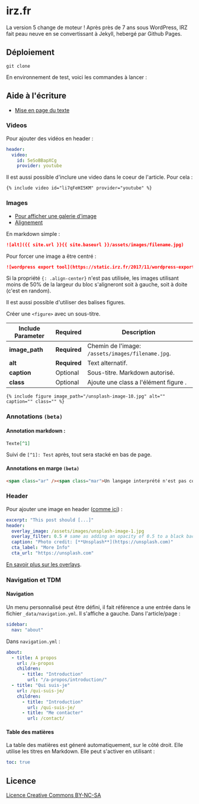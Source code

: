 # irz.fr

La version 5 change de moteur ! Après près de 7 ans sous WordPress, IRZ fait peau neuve en se convertissant à Jekyll, hebergé par Github Pages.

## Déploiement

```
git clone
```
En environnement de test, voici les commandes à lancer :



## Aide à l'écriture

- [Mise en page du texte](https://mmistakes.github.io/minimal-mistakes/markup/markup-html-tags-and-formatting/)

### Videos

Pour ajouter des vidéos en header :

```yaml
header:
  video:
    id: 5eSoBBapXCg
    provider: youtube
```

Il est aussi possible d'inclure une video dans le coeur de l'article. Pour cela :

```liquid
{% include video id="li7qFeHI5KM" provider="youtube" %}
```

### Images

- [Pour afficher une galerie d'image](https://mmistakes.github.io/minimal-mistakes/markup-more-images/)
- [Alignement](https://mmistakes.github.io/minimal-mistakes/markup/markup-image-alignment/)

En markdown simple :

```md
![alt]({{ site.url }}{{ site.baseurl }}/assets/images/filename.jpg)
```

Pour forcer une image a être centré :

```md
![wordpress export tool](https://static.irz.fr/2017/11/wordpress-export-tool.gif){: .align-center}
```

Si la propriété `{: .align-center}` n'est pas utilisée, les images utilisant moins de 50% de la largeur du bloc s'aligneront soit à gauche, soit à doite (c'est en random).

Il est aussi possible d'utiliser des balises figures.


Créer une `<figure>` avec un sous-titre.

| Include Parameter | Required     | Description |
| ----              | --------     | ----------- |
| **image_path**    | **Required** | Chemin de l'image:  `/assets/images/filename.jpg`.|
| **alt**           | **Required** | Text alternatif. |
| **caption**       | Optional     | Sous-titre. Markdown autorisé. |
| **class**       | Optional     | Ajoute une class a l'élément  figure . |

```liquid
{% include figure image_path="/unsplash-image-10.jpg" alt="" caption="" class="" %}
```

### Annotations `(beta)`

#### Annotation markdown :

```md
Texte[^1]
```

Suivi de `[^1]: Test` après, tout sera stacké en bas de page.

#### Annotations en marge `(beta)`

```html
<span class="ar" /><span class="mar">Un langage interprété n'est pas compilé avant d'être executé</span>
```

### Header

Pour ajouter une image en header ([comme ici]) :

```yaml
excerpt: "This post should [...]"
header:
  overlay_image: /assets/images/unsplash-image-1.jpg
  overlay_filter: 0.5 # same as adding an opacity of 0.5 to a black background
  caption: "Photo credit: [**Unsplash**](https://unsplash.com)"
  cta_label: "More Info"
  cta_url: "https://unsplash.com"
```

[En savoir plus sur les overlays](https://mmistakes.github.io/minimal-mistakes/layout/uncategorized/layout-header-overlay-image/).

### Navigation et TDM

#### Navigation

Un menu personnalisé peut être défini, il fait référence a une entrée dans le
fichier `_data/navigation.yml`. Il s'affiche a gauche. Dans l'article/page :

```yaml
sidebar:
  nav: "about"
```

Dans  `navigation.yml` :

```yaml
about:
  - title: A propos
    url: /a-propos
    children:
      - title: "Introduction"
        url: "/a-propos/introduction/"
  - title: "Qui suis-je"
    url: /qui-suis-je/
    children:
      - title: "Introduction"
        url: /qui-suis-je/
      - title: "Me contacter"
        url: /contact/

```

#### Table des matières

La table des matières est géneré automatiquement, sur le côté droit. Elle utilise les titres
en Markdown. Elle peut s'activer en utilisant :

```yaml
toc: true
```

## Licence

[Licence Creative
Commons BY-NC-SA](https://irz.fr/a-propos)

[comme ici]: https://mmistakes.github.io/minimal-mistakes/layout/uncategorized/layout-header-overlay-image/
